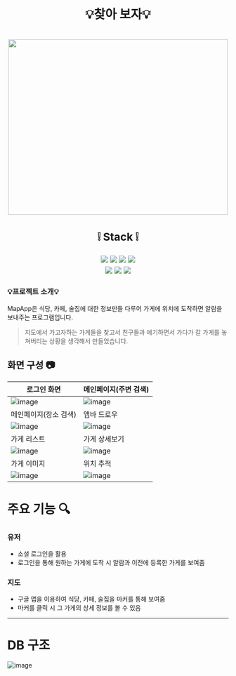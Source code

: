 


# <div align=center> 💡찾아 보자:bulb: </div>

# <div align=center><img src="https://github.com/alzkdpf999/oracle/assets/100851583/b677baf8-8b47-4306-a124-88db3093f629" width="500" height="400"/></div>

## <div align=center> <h3>:grey_exclamation: Stack :grey_exclamation:</h3>  <img src="https://img.shields.io/badge/Spring Boot-6DB33F?style=for-the-badge&logo=Spring Boot&logoColor=white"/> <img src="https://img.shields.io/badge/Java-004088?style=for-the-badge&logo=&logoColor=white"/> <img src="https://img.shields.io/badge/JPA-000000?style=for-the-badge&logo=&logoColor=white"/>  <img src="https://img.shields.io/badge/Oracle-F80000?style=for-the-badge&logo=Oracle&logoColor=white"/><br><img src="https://img.shields.io/badge/Flutter-02569B?style=for-the-badge&logo=Flutter&logoColor=white"/>  <img src="https://img.shields.io/badge/Dart-0175C2?style=for-the-badge&logo=Dart&logoColor=white"/>  <img src="https://img.shields.io/badge/GitHub-181717?style=for-the-badge&logo=GitHub&logoColor=white"/> </div>

### 💡프로젝트 소개:bulb:
MapApp은 식당, 카페, 술집에 대한 정보만들 다루어 가게에 위치에 도착하면 알람을 보내주는 프로그램입니다.
> 지도에서 가고자하는 가게들을 찾고서 친구들과 얘기하면서 가다가 갈 가게를 놓쳐버리는 상황을 생각해서 만들었습니다.


## 화면 구성 :camera:
|로그인 화면|메인페이지(주변 검색)|
|-----|-----|
![image](https://github.com/songhunhwa/songhunhwa.github.com/assets/100851583/86fe0c10-c145-46eb-9cc0-5947e18c4f3d) | ![image](https://github.com/songhunhwa/songhunhwa.github.com/assets/100851583/7d04322b-1c7a-4d36-855e-5880cd4953dc) 
|메인페이지(장소 검색)|앱바 드로우|
![image](https://github.com/songhunhwa/songhunhwa.github.com/assets/100851583/17aa2701-6b8d-432d-abbe-ffacef548b11) | ![image](https://github.com/songhunhwa/songhunhwa.github.com/assets/100851583/efcec86f-ec39-4cf7-8492-4a65aaa7575d)
|가게 리스트 |가게 상세보기|
![image](https://github.com/songhunhwa/songhunhwa.github.com/assets/100851583/c90d9592-6d3f-4605-b6b3-47b59567ebe5) | ![image](https://github.com/songhunhwa/songhunhwa.github.com/assets/100851583/24635b04-5e3b-4024-a46c-e0025f9c2802)
|가게 이미지|위치 추적|
![image](https://github.com/songhunhwa/songhunhwa.github.com/assets/100851583/8a5576b9-80d5-4897-a84b-8c53dcc18c8a) |![image](https://github.com/songhunhwa/songhunhwa.github.com/assets/100851583/2836e961-3276-4bad-80a7-62e30a925754)


# 주요 기능 :mag:
### 유저
  - 소셜 로그인을 활용
  - 로그인을 통해 원하는 가게에 도착 시 알람과 이전에 등록한 가게를 보여줌
### 지도
  - 구글 맵을 이용하여 식당, 카페, 술집을 마커를 통해 보여줌
  - 마커를 클릭 시 그 가게의 상세 정보를 볼 수 있음
---

# DB 구조
![image](https://github.com/songhunhwa/songhunhwa.github.com/assets/100851583/b8202ca8-9621-4823-84cd-abf73233b290)
